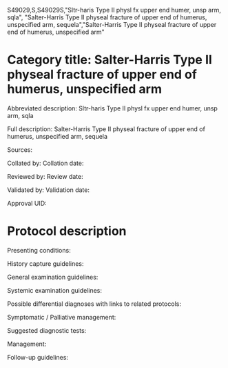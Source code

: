 S49029,S,S49029S,"Sltr-haris Type II physl fx upper end humer, unsp arm, sqla", "Salter-Harris Type II physeal fracture of upper end of humerus, unspecified arm, sequela","Salter-Harris Type II physeal fracture of upper end of humerus, unspecified arm"
# Category title: Salter-Harris Type II physeal fracture of upper end of humerus, unspecified arm

Abbreviated description: Sltr-haris Type II physl fx upper end humer, unsp arm, sqla

Full description: Salter-Harris Type II physeal fracture of upper end of humerus, unspecified arm, sequela

Sources:

Collated by:
Collation date:

Reviewed by:
Review date:

Validated by:
Validation date:

Approval UID:

# Protocol description

Presenting conditions:

History capture guidelines:

General examination guidelines:

Systemic examination guidelines:

Possible differential diagnoses with links to related protocols:

Symptomatic / Palliative management:

Suggested diagnostic tests:

Management:

Follow-up guidelines:
